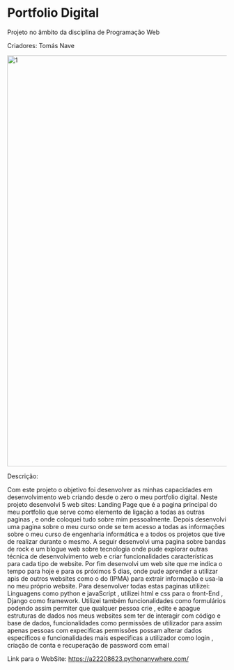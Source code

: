# Portfolio Digital
Projeto no âmbito da disciplina de Programação Web

Criadores: Tomás Nave

<img width="943" alt="1" src="https://github.com/user-attachments/assets/e760802e-de31-4836-b335-20c8753fb941">


Descrição:

Com este projeto o objetivo foi desenvolver as minhas capacidades em desenvolvimento web criando desde o zero o meu portfolio digital.
Neste projeto desenvolvi 5 web sites: Landing Page que é a pagina principal do meu portfolio que serve como elemento de ligação a todas as outras paginas , e onde coloquei tudo sobre mim pessoalmente.
Depois desenvolvi uma pagina sobre o meu curso onde se tem acesso a todas as informações sobre o meu curso de engenharia informática e a todos os projetos que tive de realizar durante o mesmo. A seguir desenvolvi uma pagina sobre bandas de rock e um blogue web sobre tecnologia onde pude explorar outras técnica de desenvolvimento web e criar funcionalidades características para cada tipo de website. Por fim desenvolvi um web site que me indica o tempo para hoje e para os próximos 5 dias, onde pude aprender a utilizar apis de outros websites como o do (IPMA) para extrair informação e usa-la no meu próprio website.
Para desenvolver todas estas paginas utilizei: Linguagens como python e javaScript , utilizei html e css para o front-End , Django como framework. Utilizei também funcionalidades como formulários podendo assim permiter que qualquer pessoa crie , edite e apague estruturas de dados nos meus websites sem ter de interagir com código e base de dados, funcionalidades como permissões de utilizador para assim apenas pessoas com expecificas permissões possam alterar dados específicos e funcionalidades mais especificas a utilizador como login , criação de conta e recuperação de password com email 

Link para o WebSite: https://a22208623.pythonanywhere.com/






